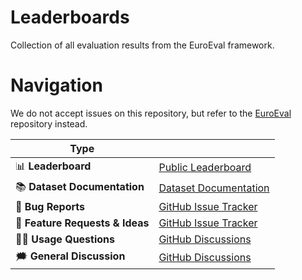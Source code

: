 # Leaderboards

Collection of all evaluation results from the EuroEval framework.

# Navigation
We do not accept issues on this repository, but refer to the [EuroEval](https://github.com/EuroEval/EuroEval) repository instead.

| Type                           |                         |
| ------------------------------ | ----------------------- |
| 📊 **Leaderboard**              | [Public Leaderboard]    |
| 📚 **Dataset Documentation**    | [Dataset Documentation] |
| 🚨 **Bug Reports**              | [GitHub Issue Tracker]  |
| 🎁 **Feature Requests & Ideas** | [GitHub Issue Tracker]  |
| 👩‍💻 **Usage Questions**          | [GitHub Discussions]    |
| 🗯 **General Discussion**       | [GitHub Discussions]    |


[Public Leaderboard]: https://euroeval.com/leaderboards/
[Dataset Documentation]: https://euroeval.com/datasets/
[github issue tracker]: https://github.com/EuroEval/EuroEval/issues
[github discussions]: https://github.com/EuroEval/EuroEval/discussions
